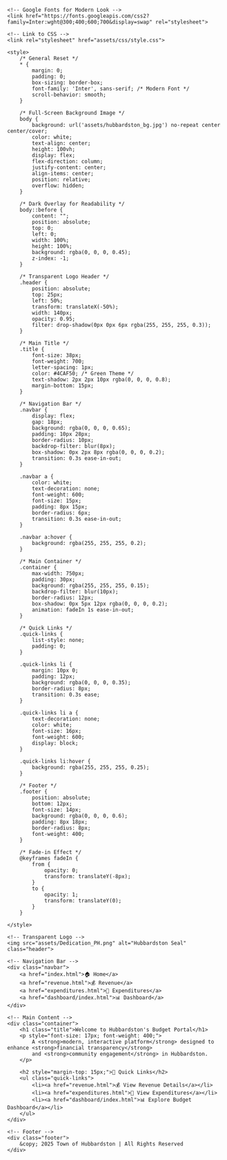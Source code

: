 <!DOCTYPE html>
<html lang="en">
<head>
    <meta charset="UTF-8">
    <meta name="viewport" content="width=device-width, initial-scale=1.0">
    <title>Hubbardston Budget Portal</title>

    <!-- Google Fonts for Modern Look -->
    <link href="https://fonts.googleapis.com/css2?family=Inter:wght@300;400;600;700&display=swap" rel="stylesheet">
    
    <!-- Link to CSS -->
    <link rel="stylesheet" href="assets/css/style.css">

    <style>
        /* General Reset */
        * {
            margin: 0;
            padding: 0;
            box-sizing: border-box;
            font-family: 'Inter', sans-serif; /* Modern Font */
            scroll-behavior: smooth;
        }

        /* Full-Screen Background Image */
        body {
            background: url('assets/hubbardston_bg.jpg') no-repeat center center/cover;
            color: white;
            text-align: center;
            height: 100vh;
            display: flex;
            flex-direction: column;
            justify-content: center;
            align-items: center;
            position: relative;
            overflow: hidden;
        }

        /* Dark Overlay for Readability */
        body::before {
            content: "";
            position: absolute;
            top: 0;
            left: 0;
            width: 100%;
            height: 100%;
            background: rgba(0, 0, 0, 0.45);
            z-index: -1;
        }

        /* Transparent Logo Header */
        .header {
            position: absolute;
            top: 25px;
            left: 50%;
            transform: translateX(-50%);
            width: 140px;
            opacity: 0.95;
            filter: drop-shadow(0px 0px 6px rgba(255, 255, 255, 0.3));
        }

        /* Main Title */
        .title {
            font-size: 38px;
            font-weight: 700;
            letter-spacing: 1px;
            color: #4CAF50; /* Green Theme */
            text-shadow: 2px 2px 10px rgba(0, 0, 0, 0.8);
            margin-bottom: 15px;
        }

        /* Navigation Bar */
        .navbar {
            display: flex;
            gap: 18px;
            background: rgba(0, 0, 0, 0.65);
            padding: 10px 28px;
            border-radius: 10px;
            backdrop-filter: blur(8px);
            box-shadow: 0px 2px 8px rgba(0, 0, 0, 0.2);
            transition: 0.3s ease-in-out;
        }

        .navbar a {
            color: white;
            text-decoration: none;
            font-weight: 600;
            font-size: 15px;
            padding: 8px 15px;
            border-radius: 6px;
            transition: 0.3s ease-in-out;
        }

        .navbar a:hover {
            background: rgba(255, 255, 255, 0.2);
        }

        /* Main Container */
        .container {
            max-width: 750px;
            padding: 30px;
            background: rgba(255, 255, 255, 0.15);
            backdrop-filter: blur(10px);
            border-radius: 12px;
            box-shadow: 0px 5px 12px rgba(0, 0, 0, 0.2);
            animation: fadeIn 1s ease-in-out;
        }

        /* Quick Links */
        .quick-links {
            list-style: none;
            padding: 0;
        }

        .quick-links li {
            margin: 10px 0;
            padding: 12px;
            background: rgba(0, 0, 0, 0.35);
            border-radius: 8px;
            transition: 0.3s ease;
        }

        .quick-links li a {
            text-decoration: none;
            color: white;
            font-size: 16px;
            font-weight: 600;
            display: block;
        }

        .quick-links li:hover {
            background: rgba(255, 255, 255, 0.25);
        }

        /* Footer */
        .footer {
            position: absolute;
            bottom: 12px;
            font-size: 14px;
            background: rgba(0, 0, 0, 0.6);
            padding: 8px 18px;
            border-radius: 8px;
            font-weight: 400;
        }

        /* Fade-in Effect */
        @keyframes fadeIn {
            from {
                opacity: 0;
                transform: translateY(-8px);
            }
            to {
                opacity: 1;
                transform: translateY(0);
            }
        }

    </style>
</head>
<body>

    <!-- Transparent Logo -->
    <img src="assets/Dedication_PH.png" alt="Hubbardston Seal" class="header">

    <!-- Navigation Bar -->
    <div class="navbar">
        <a href="index.html">🏠 Home</a>
        <a href="revenue.html">💰 Revenue</a>
        <a href="expenditures.html">💸 Expenditures</a>
        <a href="dashboard/index.html">📊 Dashboard</a>
    </div>

    <!-- Main Content -->
    <div class="container">
        <h1 class="title">Welcome to Hubbardston's Budget Portal</h1>
        <p style="font-size: 17px; font-weight: 400;">
            A <strong>modern, interactive platform</strong> designed to enhance <strong>financial transparency</strong> 
            and <strong>community engagement</strong> in Hubbardston.
        </p>

        <h2 style="margin-top: 15px;">📂 Quick Links</h2>
        <ul class="quick-links">
            <li><a href="revenue.html">💰 View Revenue Details</a></li>
            <li><a href="expenditures.html">💸 View Expenditures</a></li>
            <li><a href="dashboard/index.html">📊 Explore Budget Dashboard</a></li>
        </ul>
    </div>

    <!-- Footer -->
    <div class="footer">
        &copy; 2025 Town of Hubbardston | All Rights Reserved
    </div>

</body>
</html>
